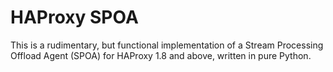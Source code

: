 # HAProxy SPOA
This is a rudimentary, but functional implementation of a Stream Processing Offload Agent (SPOA) for HAProxy 1.8 and above, written in pure Python.